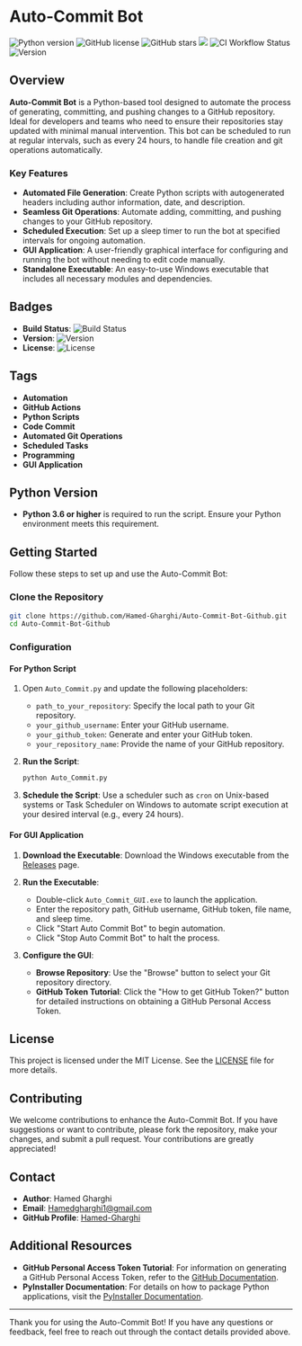 # Auto-Commit Bot

![Python version](https://img.shields.io/badge/python-3.6%2B-blue) ![GitHub license](https://img.shields.io/github/license/Hamed-Gharghi/Auto-Commit-Bot-Github) ![GitHub stars](https://img.shields.io/github/stars/Hamed-Gharghi/Auto-Commit-Bot-Github?style=social) ![](https://komarev.com/ghpvc/?username=Hamed-Gharghi&color=green&style=flat-square) ![CI Workflow Status](https://img.shields.io/github/workflow/status/Hamed-Gharghi/Auto-Commit-Bot-Github/CI) ![Version](https://img.shields.io/badge/version-1.0.0-brightgreen)

## Overview

**Auto-Commit Bot** is a Python-based tool designed to automate the process of generating, committing, and pushing changes to a GitHub repository. Ideal for developers and teams who need to ensure their repositories stay updated with minimal manual intervention. This bot can be scheduled to run at regular intervals, such as every 24 hours, to handle file creation and git operations automatically.

### Key Features

- **Automated File Generation**: Create Python scripts with autogenerated headers including author information, date, and description.
- **Seamless Git Operations**: Automate adding, committing, and pushing changes to your GitHub repository.
- **Scheduled Execution**: Set up a sleep timer to run the bot at specified intervals for ongoing automation.
- **GUI Application**: A user-friendly graphical interface for configuring and running the bot without needing to edit code manually.
- **Standalone Executable**: An easy-to-use Windows executable that includes all necessary modules and dependencies.

## Badges

- **Build Status**: ![Build Status](https://img.shields.io/github/workflow/status/Hamed-Gharghi/Auto-Commit-Bot-Github/CI)
- **Version**: ![Version](https://img.shields.io/badge/version-1.0.0-brightgreen)
- **License**: ![License](https://img.shields.io/github/license/Hamed-Gharghi/Auto-Commit-Bot-Github)

## Tags

- **Automation**
- **GitHub Actions**
- **Python Scripts**
- **Code Commit**
- **Automated Git Operations**
- **Scheduled Tasks**
- **Programming**
- **GUI Application**

## Python Version

- **Python 3.6 or higher** is required to run the script. Ensure your Python environment meets this requirement.

## Getting Started

Follow these steps to set up and use the Auto-Commit Bot:

### Clone the Repository

```sh
git clone https://github.com/Hamed-Gharghi/Auto-Commit-Bot-Github.git
cd Auto-Commit-Bot-Github
```

### Configuration

#### For Python Script

1. Open `Auto_Commit.py` and update the following placeholders:
   - `path_to_your_repository`: Specify the local path to your Git repository.
   - `your_github_username`: Enter your GitHub username.
   - `your_github_token`: Generate and enter your GitHub token.
   - `your_repository_name`: Provide the name of your GitHub repository.

2. **Run the Script**:
   ```sh
   python Auto_Commit.py
   ```

3. **Schedule the Script**:
   Use a scheduler such as `cron` on Unix-based systems or Task Scheduler on Windows to automate script execution at your desired interval (e.g., every 24 hours).

#### For GUI Application

1. **Download the Executable**:
   Download the Windows executable from the [Releases](https://github.com/Hamed-Gharghi/Auto-Commit-Bot-Github/releases) page.

2. **Run the Executable**:
   - Double-click `Auto_Commit_GUI.exe` to launch the application.
   - Enter the repository path, GitHub username, GitHub token, file name, and sleep time.
   - Click "Start Auto Commit Bot" to begin automation.
   - Click "Stop Auto Commit Bot" to halt the process.

3. **Configure the GUI**:
   - **Browse Repository**: Use the "Browse" button to select your Git repository directory.
   - **GitHub Token Tutorial**: Click the "How to get GitHub Token?" button for detailed instructions on obtaining a GitHub Personal Access Token.

## License

This project is licensed under the MIT License. See the [LICENSE](LICENSE) file for more details.

## Contributing

We welcome contributions to enhance the Auto-Commit Bot. If you have suggestions or want to contribute, please fork the repository, make your changes, and submit a pull request. Your contributions are greatly appreciated!

## Contact

- **Author**: Hamed Gharghi
- **Email**: [Hamedgharghi1@gmail.com](mailto:Hamedgharghi1@gmail.com)
- **GitHub Profile**: [Hamed-Gharghi](https://github.com/Hamed-Gharghi)

## Additional Resources

- **GitHub Personal Access Token Tutorial**: For information on generating a GitHub Personal Access Token, refer to the [GitHub Documentation](https://docs.github.com/en/authentication/keeping-your-account-and-data-secure/creating-a-personal-access-token).
- **PyInstaller Documentation**: For details on how to package Python applications, visit the [PyInstaller Documentation](https://www.pyinstaller.org/).

---

Thank you for using the Auto-Commit Bot! If you have any questions or feedback, feel free to reach out through the contact details provided above.
